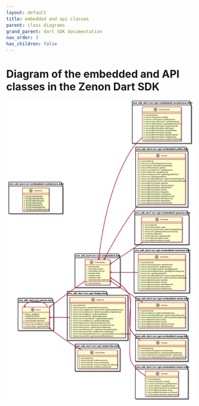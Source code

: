 ```yaml
---
layout: default
title: embedded and api classes
parent: class diagrams
grand_parent: dart SDK documentation
nav_order: 3
has_children: false
---
```

# Diagram of the embedded and API classes in the Zenon Dart SDK

![Diagram of the embedded and API classes in the Zenon Dart SDK](./svg/embedded_and_api.svg)